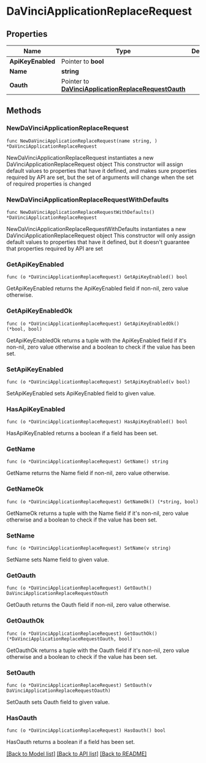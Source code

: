 # DaVinciApplicationReplaceRequest

## Properties

Name | Type | Description | Notes
------------ | ------------- | ------------- | -------------
**ApiKeyEnabled** | Pointer to **bool** |  | [optional] 
**Name** | **string** |  | 
**Oauth** | Pointer to [**DaVinciApplicationReplaceRequestOauth**](DaVinciApplicationReplaceRequestOauth.md) |  | [optional] 

## Methods

### NewDaVinciApplicationReplaceRequest

`func NewDaVinciApplicationReplaceRequest(name string, ) *DaVinciApplicationReplaceRequest`

NewDaVinciApplicationReplaceRequest instantiates a new DaVinciApplicationReplaceRequest object
This constructor will assign default values to properties that have it defined,
and makes sure properties required by API are set, but the set of arguments
will change when the set of required properties is changed

### NewDaVinciApplicationReplaceRequestWithDefaults

`func NewDaVinciApplicationReplaceRequestWithDefaults() *DaVinciApplicationReplaceRequest`

NewDaVinciApplicationReplaceRequestWithDefaults instantiates a new DaVinciApplicationReplaceRequest object
This constructor will only assign default values to properties that have it defined,
but it doesn't guarantee that properties required by API are set

### GetApiKeyEnabled

`func (o *DaVinciApplicationReplaceRequest) GetApiKeyEnabled() bool`

GetApiKeyEnabled returns the ApiKeyEnabled field if non-nil, zero value otherwise.

### GetApiKeyEnabledOk

`func (o *DaVinciApplicationReplaceRequest) GetApiKeyEnabledOk() (*bool, bool)`

GetApiKeyEnabledOk returns a tuple with the ApiKeyEnabled field if it's non-nil, zero value otherwise
and a boolean to check if the value has been set.

### SetApiKeyEnabled

`func (o *DaVinciApplicationReplaceRequest) SetApiKeyEnabled(v bool)`

SetApiKeyEnabled sets ApiKeyEnabled field to given value.

### HasApiKeyEnabled

`func (o *DaVinciApplicationReplaceRequest) HasApiKeyEnabled() bool`

HasApiKeyEnabled returns a boolean if a field has been set.

### GetName

`func (o *DaVinciApplicationReplaceRequest) GetName() string`

GetName returns the Name field if non-nil, zero value otherwise.

### GetNameOk

`func (o *DaVinciApplicationReplaceRequest) GetNameOk() (*string, bool)`

GetNameOk returns a tuple with the Name field if it's non-nil, zero value otherwise
and a boolean to check if the value has been set.

### SetName

`func (o *DaVinciApplicationReplaceRequest) SetName(v string)`

SetName sets Name field to given value.


### GetOauth

`func (o *DaVinciApplicationReplaceRequest) GetOauth() DaVinciApplicationReplaceRequestOauth`

GetOauth returns the Oauth field if non-nil, zero value otherwise.

### GetOauthOk

`func (o *DaVinciApplicationReplaceRequest) GetOauthOk() (*DaVinciApplicationReplaceRequestOauth, bool)`

GetOauthOk returns a tuple with the Oauth field if it's non-nil, zero value otherwise
and a boolean to check if the value has been set.

### SetOauth

`func (o *DaVinciApplicationReplaceRequest) SetOauth(v DaVinciApplicationReplaceRequestOauth)`

SetOauth sets Oauth field to given value.

### HasOauth

`func (o *DaVinciApplicationReplaceRequest) HasOauth() bool`

HasOauth returns a boolean if a field has been set.


[[Back to Model list]](../README.md#documentation-for-models) [[Back to API list]](../README.md#documentation-for-api-endpoints) [[Back to README]](../README.md)


